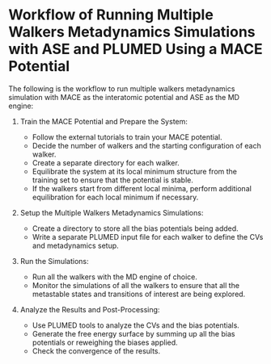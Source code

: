 # Workflow of Running Multiple Walkers Metadynamics Simulations with ASE and PLUMED Using a MACE Potential

The following is the workflow to run multiple walkers metadynamics simulation with MACE as the interatomic potential and ASE as the MD engine:

1. Train the MACE Potential and Prepare the System:
   - Follow the external tutorials to train your MACE potential.
   - Decide the number of walkers and the starting configuration of each walker.
   - Create a separate directory for each walker.
   - Equilibrate the system at its local minimum structure from the training set to ensure that the potential is stable.
   - If the walkers start from different local minima, perform additional equilibration for each local minimum if necessary.
  
2. Setup the Multiple Walkers Metadynamics Simulations:
   - Create a directory to store all the bias potentials being added.
   - Write a separate PLUMED input file for each walker to define the CVs and metadynamics setup.
  
3. Run the Simulations:
   - Run all the walkers with the MD engine of choice.
   - Monitor the simulations of all the walkers to ensure that all the metastable states and transitions of interest are being explored.
  
4. Analyze the Results and Post-Processing:
   - Use PLUMED tools to analyze the CVs and the bias potentials.
   - Generate the free energy surface by summing up all the bias potentials or reweighing the biases applied.
   - Check the convergence of the results.

